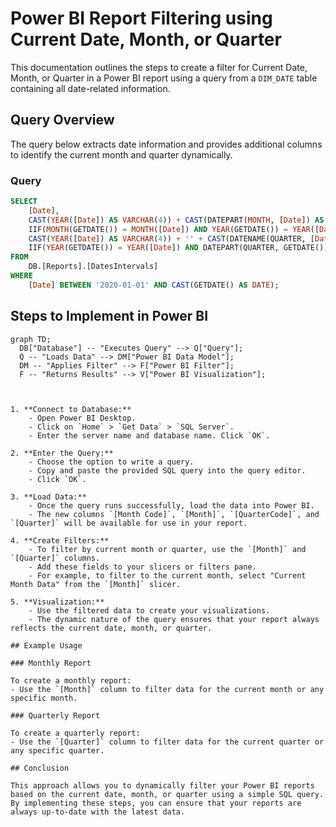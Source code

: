 

# Power BI Report Filtering using Current Date, Month, or Quarter

This documentation outlines the steps to create a filter for Current Date, Month, or Quarter in a Power BI report using a query from a `DIM_DATE` table containing all date-related information.

## Query Overview

The query below extracts date information and provides additional columns to identify the current month and quarter dynamically.

### Query

```sql
SELECT 
    [Date], 
    CAST(YEAR([Date]) AS VARCHAR(4)) + CAST(DATEPART(MONTH, [Date]) AS VARCHAR(2)) AS [Month Code], 
    IIF(MONTH(GETDATE()) = MONTH([Date]) AND YEAR(GETDATE()) = YEAR([Date]), 'Current Month Data', DATENAME(MONTH, [Date]) + ' ' + CAST(YEAR([Date]) AS VARCHAR(4))) AS [Month], 
    CAST(YEAR([Date]) AS VARCHAR(4)) + '' + CAST(DATENAME(QUARTER, [Date]) AS VARCHAR(2)) AS [QuarterCode], 
    IIF(YEAR(GETDATE()) = YEAR([Date]) AND DATEPART(QUARTER, GETDATE()) = DATENAME(QUARTER, [Date]), 'Current Quarter Data', CAST(YEAR([Date]) AS VARCHAR(4)) + ' Q' + DATENAME(QUARTER, [Date])) AS [Quarter]
FROM 
    DB.[Reports].[DatesIntervals]
WHERE 
    [Date] BETWEEN '2020-01-01' AND CAST(GETDATE() AS DATE);
```

## Steps to Implement in Power BI

```mermaid
graph TD;
  DB["Database"] -- "Executes Query" --> Q["Query"];
  Q -- "Loads Data" --> DM["Power BI Data Model"];
  DM -- "Applies Filter" --> F["Power BI Filter"];
  F -- "Returns Results" --> V["Power BI Visualization"];



1. **Connect to Database:**
    - Open Power BI Desktop.
    - Click on `Home` > `Get Data` > `SQL Server`.
    - Enter the server name and database name. Click `OK`.

2. **Enter the Query:**
    - Choose the option to write a query.
    - Copy and paste the provided SQL query into the query editor.
    - Click `OK`.

3. **Load Data:**
    - Once the query runs successfully, load the data into Power BI.
    - The new columns `[Month Code]`, `[Month]`, `[QuarterCode]`, and `[Quarter]` will be available for use in your report.

4. **Create Filters:**
    - To filter by current month or quarter, use the `[Month]` and `[Quarter]` columns.
    - Add these fields to your slicers or filters pane.
    - For example, to filter to the current month, select "Current Month Data" from the `[Month]` slicer.

5. **Visualization:**
    - Use the filtered data to create your visualizations.
    - The dynamic nature of the query ensures that your report always reflects the current date, month, or quarter.

## Example Usage

### Monthly Report

To create a monthly report:
- Use the `[Month]` column to filter data for the current month or any specific month.

### Quarterly Report

To create a quarterly report:
- Use the `[Quarter]` column to filter data for the current quarter or any specific quarter.

## Conclusion

This approach allows you to dynamically filter your Power BI reports based on the current date, month, or quarter using a simple SQL query. By implementing these steps, you can ensure that your reports are always up-to-date with the latest data.
